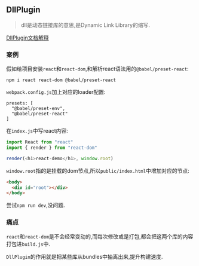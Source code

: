 ## DllPlugin

>dll是动态链接库的意思,是Dynamic Link Library的缩写.

[DllPlugin文档解释](https://webpack.docschina.org/plugins/dll-plugin/)

### 案例

假如给项目安装`react`和`react-dom`,和解析react语法用的`@babel/preset-react`:
```shell
npm i react react-dom @babel/preset-react
```
`webpack.config.js`加上对应的loader配置:
```
presets: [
  "@babel/preset-env",
  "@babel/preset-react"
]
```

在`index.js`中写react内容:
```js
import React from "react"
import { render } from "react-dom"

render(<h1>react-demo</h1>, window.root)
```
`window.root`指的是挂载的dom节点,所以`public/index.html`中增加对应的节点:
```html
<body>
  <div id="root"></div>
</body>
```
尝试`npm run dev`,没问题.

### 痛点

`react`和`react-dom`是不会经常变动的,而每次修改或是打包,都会把这两个库的内容打包进`build.js`中.

`DllPlugin`的作用就是把某些库从bundles中抽离出来,提升构建速度.

### 
